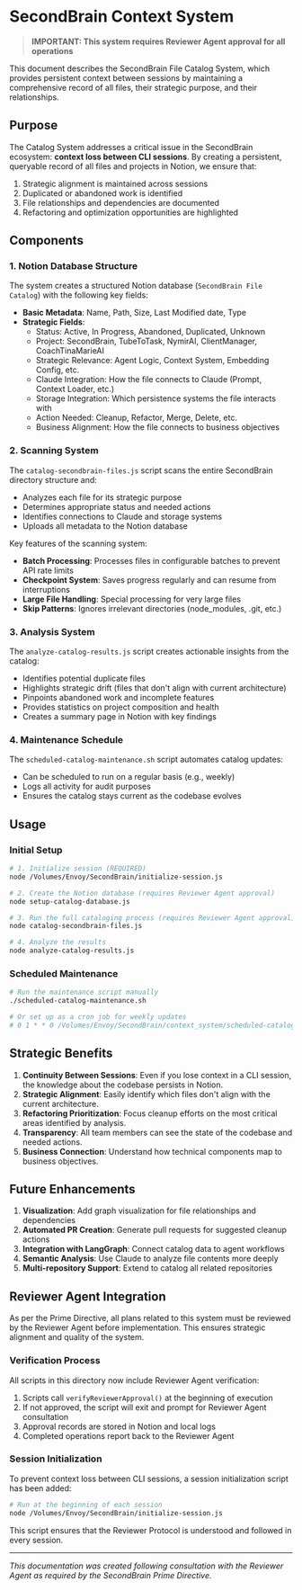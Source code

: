 # SecondBrain Context System

> **IMPORTANT: This system requires Reviewer Agent approval for all operations**

This document describes the SecondBrain File Catalog System, which provides persistent context between sessions by maintaining a comprehensive record of all files, their strategic purpose, and their relationships.

## Purpose

The Catalog System addresses a critical issue in the SecondBrain ecosystem: **context loss between CLI sessions**. By creating a persistent, queryable record of all files and projects in Notion, we ensure that:

1. Strategic alignment is maintained across sessions
2. Duplicated or abandoned work is identified
3. File relationships and dependencies are documented
4. Refactoring and optimization opportunities are highlighted

## Components

### 1. Notion Database Structure

The system creates a structured Notion database (`SecondBrain File Catalog`) with the following key fields:

- **Basic Metadata**: Name, Path, Size, Last Modified date, Type
- **Strategic Fields**: 
  - Status: Active, In Progress, Abandoned, Duplicated, Unknown
  - Project: SecondBrain, TubeToTask, NymirAI, ClientManager, CoachTinaMarieAI
  - Strategic Relevance: Agent Logic, Context System, Embedding Config, etc.
  - Claude Integration: How the file connects to Claude (Prompt, Context Loader, etc.)
  - Storage Integration: Which persistence systems the file interacts with
  - Action Needed: Cleanup, Refactor, Merge, Delete, etc.
  - Business Alignment: How the file connects to business objectives

### 2. Scanning System

The `catalog-secondbrain-files.js` script scans the entire SecondBrain directory structure and:

- Analyzes each file for its strategic purpose
- Determines appropriate status and needed actions
- Identifies connections to Claude and storage systems
- Uploads all metadata to the Notion database

Key features of the scanning system:
- **Batch Processing**: Processes files in configurable batches to prevent API rate limits
- **Checkpoint System**: Saves progress regularly and can resume from interruptions
- **Large File Handling**: Special processing for very large files
- **Skip Patterns**: Ignores irrelevant directories (node_modules, .git, etc.)

### 3. Analysis System

The `analyze-catalog-results.js` script creates actionable insights from the catalog:

- Identifies potential duplicate files
- Highlights strategic drift (files that don't align with current architecture)
- Pinpoints abandoned work and incomplete features
- Provides statistics on project composition and health
- Creates a summary page in Notion with key findings

### 4. Maintenance Schedule

The `scheduled-catalog-maintenance.sh` script automates catalog updates:

- Can be scheduled to run on a regular basis (e.g., weekly)
- Logs all activity for audit purposes
- Ensures the catalog stays current as the codebase evolves

## Usage

### Initial Setup

```bash
# 1. Initialize session (REQUIRED)
node /Volumes/Envoy/SecondBrain/initialize-session.js

# 2. Create the Notion database (requires Reviewer Agent approval)
node setup-catalog-database.js

# 3. Run the full cataloging process (requires Reviewer Agent approval)
node catalog-secondbrain-files.js

# 4. Analyze the results
node analyze-catalog-results.js
```

### Scheduled Maintenance

```bash
# Run the maintenance script manually
./scheduled-catalog-maintenance.sh

# Or set up as a cron job for weekly updates
# 0 1 * * 0 /Volumes/Envoy/SecondBrain/context_system/scheduled-catalog-maintenance.sh
```

## Strategic Benefits

1. **Continuity Between Sessions**: Even if you lose context in a CLI session, the knowledge about the codebase persists in Notion.
2. **Strategic Alignment**: Easily identify which files don't align with the current architecture.
3. **Refactoring Prioritization**: Focus cleanup efforts on the most critical areas identified by analysis.
4. **Transparency**: All team members can see the state of the codebase and needed actions.
5. **Business Connection**: Understand how technical components map to business objectives.

## Future Enhancements

1. **Visualization**: Add graph visualization for file relationships and dependencies
2. **Automated PR Creation**: Generate pull requests for suggested cleanup actions
3. **Integration with LangGraph**: Connect catalog data to agent workflows
4. **Semantic Analysis**: Use Claude to analyze file contents more deeply
5. **Multi-repository Support**: Extend to catalog all related repositories

## Reviewer Agent Integration

As per the Prime Directive, all plans related to this system must be reviewed by the Reviewer Agent before implementation. This ensures strategic alignment and quality of the system.

### Verification Process

All scripts in this directory now include Reviewer Agent verification:

1. Scripts call `verifyReviewerApproval()` at the beginning of execution
2. If not approved, the script will exit and prompt for Reviewer Agent consultation
3. Approval records are stored in Notion and local logs
4. Completed operations report back to the Reviewer Agent

### Session Initialization

To prevent context loss between CLI sessions, a session initialization script has been added:

```bash
# Run at the beginning of each session
node /Volumes/Envoy/SecondBrain/initialize-session.js
```

This script ensures that the Reviewer Protocol is understood and followed in every session.

---

*This documentation was created following consultation with the Reviewer Agent as required by the SecondBrain Prime Directive.*